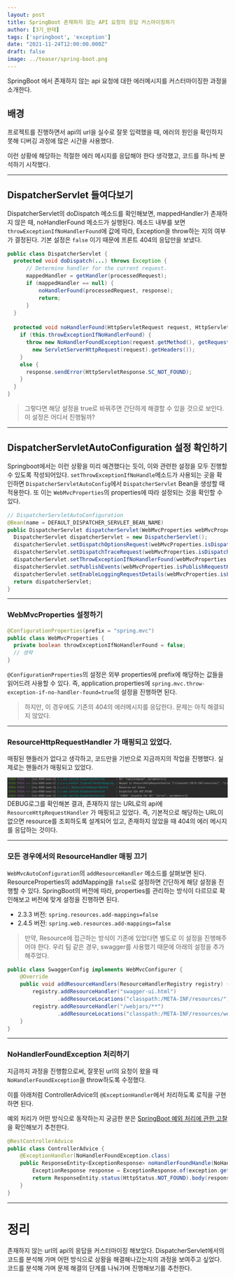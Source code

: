 ```yaml
---
layout: post  
title: SpringBoot 존재하지 않는 API 요청의 응답 커스마이징하기 
author: [3기_완태]
tags: ['springboot', 'exception']
date: "2021-11-24T12:00:00.000Z"
draft: false 
image: ../teaser/spring-boot.png
---
```


SpringBoot 에서 존재하지 않는 api 요청에 대한 에러메시지를 커스터마이징한 과정을 소개한다.

<!-- end -->

## 배경
프로젝트를 진행하면서 api의 url을 실수로 잘못 입력했을 때, 에러의 원인을 확인하지 못해 디버깅 과정에 많은 시간을 사용했다.

이런 상황에 해당하는 적절한 에러 메시지를 응답해야 한다 생각했고, 코드를 하나씩 분석하기 시작했다.

---

## DispatcherServlet 들여다보기

DispatcherServlet의 doDispatch 메소드를 확인해보면, mappedHandler가 존재하지 않은 때, noHandlerFound 메소드가 실행된다.
메소드 내부를 보면 `throwExceptionIfNoHandlerFound`에 값에 따라, Exception을 throw하는 지의 여부가 결정된다. 기본 설정은 `false` 이기 때문에 프론트 404의 응답만을 보냈다.

```java
public class DispatcherServlet {
  protected void doDispatch(...) throws Exception {
      // Determine handler for the current request.
      mappedHandler = getHandler(processedRequest);
      if (mappedHandler == null) {
          noHandlerFound(processedRequest, response);
          return;
      }
  }
  
  protected void noHandlerFound(HttpServletRequest request, HttpServletResponse response) throws Exception {
    if (this.throwExceptionIfNoHandlerFound) {
      throw new NoHandlerFoundException(request.getMethod(), getRequestUri(request),
        new ServletServerHttpRequest(request).getHeaders());
    }
    else {
      response.sendError(HttpServletResponse.SC_NOT_FOUND);
    }
  }
}
```

> 그렇다면 해당 설정을 true로 바꿔주면 간단하게 해결할 수 있을 것으로 보인다. 이 설정은 어디서 진행될까?

---

## DispatcherServletAutoConfiguration 설정 확인하기

Springboot에서는 이런 상황을 미리 예견했다는 듯이, 이와 관련한 설정을 모두 진행할 수 있도록 작성되어있다.
`setThrowExceptionIfNoHandle`메소드가 사용되는 곳을 확인하면 `DispatcherServletAutoConfig`에서 `DispatcherServlet` Bean을 생성할 때 적용한다.
또 이는 `WebMvcProperties`의 properties에 따라 설정되는 것을 확인할 수 있다.

```java
// DispatcherServletAutoConfiguration
@Bean(name = DEFAULT_DISPATCHER_SERVLET_BEAN_NAME)
public DispatcherServlet dispatcherServlet(WebMvcProperties webMvcProperties) {
  DispatcherServlet dispatcherServlet = new DispatcherServlet();
  dispatcherServlet.setDispatchOptionsRequest(webMvcProperties.isDispatchOptionsRequest());
  dispatcherServlet.setDispatchTraceRequest(webMvcProperties.isDispatchTraceRequest());
  dispatcherServlet.setThrowExceptionIfNoHandlerFound(webMvcProperties.isThrowExceptionIfNoHandlerFound());
  dispatcherServlet.setPublishEvents(webMvcProperties.isPublishRequestHandledEvents());
  dispatcherServlet.setEnableLoggingRequestDetails(webMvcProperties.isLogRequestDetails());
  return dispatcherServlet;
}
```

---

### WebMvcProperties 설정하기
```java
@ConfigurationProperties(prefix = "spring.mvc")
public class WebMvcProperties {
  private boolean throwExceptionIfNoHandlerFound = false;
  // 생략
}
```
`@ConfigurationProperties`의 설정은 외부 properties에 prefix에 해당하는 값들을 읽어드려 사용할 수 있다.
즉, application.properties에 `spring.mvc.throw-exception-if-no-handler-found=true`의 설정을 진행하면 된다.

> 하지만, 이 경우에도 기존의 404의 에러메시지를 응답한다. 문제는 아직 해결되지 않았다.

---

### ResourceHttpRequestHandler 가 매핑되고 있었다.

매핑된 핸들러가 없다고 생각하고, 코드만을 기반으로 지금까지의 작업을 진행했다. 실제로는 핸들러가 매핑되고 있었다.

![ResourceHttpRequestHandler](../images/2021-11-24-spring-customize-unhandled-api-1.png)
DEBUG로그를 확인해본 결과, 존재하지 않는 URL로의 api에 `ResourceHttpRequestHandler` 가 매핑되고 있었다.
즉, 기본적으로 해당하는 URL이 없으면 resource를 조회하도록 설계되어 있고, 존재하지 않았을 때 404의 에러 메시지를 응답하는 것이다.

---

### 모든 경우에서의 ResourceHandler 매핑 끄기
`WebMvcAutoConfiguration`의 `addResourceHandler` 메소드를 살펴보면 된다. ResourceProperties의 addMapping을 `false`로 설정하면 간단하게 해당 설정을 진행할 수 있다.
SpringBoot의 버전에 따라, properties를 관리하는 방식이 다르므로 확인해보고 버전에 맞게 설정을 진행하면 된다.
- 2.3.3 버전: `spring.resources.add-mappings=false` 
- 2.4.5 버전: `spring.web.resources.add-mappings=false`

> 만약, Resource에 접근하는 방식이 기존에 있었다면 별도로 이 설정을 진행해주어야 한다. 우리 팀 같은 경우, swagger를 사용했기 때문에 아래의 설정을 추가해주었다.

```java
public class SwaggerConfig implements WebMvcConfigurer {
    @Override
    public void addResourceHandlers(ResourceHandlerRegistry registry) {
        registry.addResourceHandler("swagger-ui.html")
                .addResourceLocations("classpath:/META-INF/resources/");
        registry.addResourceHandler("/webjars/**")
                .addResourceLocations("classpath:/META-INF/resources/webjars/");
    }
}
```

---

### NoHandlerFoundException 처리하기
지금까지 과정을 진행함으로써, 잘못된 url의 요청이 왔을 때 `NoHandlerFoundException`을 throw하도록 수정했다.

이를 아래처럼 ControllerAdvice의 `@ExceptionHandler`에서 처리하도록 로직을 구현하면 된다.

예외 처리가 어떤 방식으로 동작하는지 궁금한 분은 [SpringBoot 예외 처리에 관한 고찰](https://tecoble.techcourse.co.kr/post/2021-10-25-spring-exceptioin-handle/) 을 확인해보기 추천한다.

```java
@RestControllerAdvice
public class ControllerAdvice {
    @ExceptionHandler(NoHandlerFoundException.class)
    public ResponseEntity<ExceptionResponse> noHandlerFoundHandle(NoHandlerFoundException exception) {
        ExceptionResponse response = ExceptionResponse.of(exception.getMessage());
        return ResponseEntity.status(HttpStatus.NOT_FOUND).body(response);
    }
}
```

---

# 정리

존재하지 않는 url의 api의 응답을 커스터마이징 해보았다.
DispatcherServlet에서의 코드를 분석해 가며 어떤 방식으로 상황을 해결해나갔는지의 과정을 보여주고 싶었다.
코드를 분석해 가며 문제 해결의 단계를 나눠가며 진행해보기를 추천한다.
